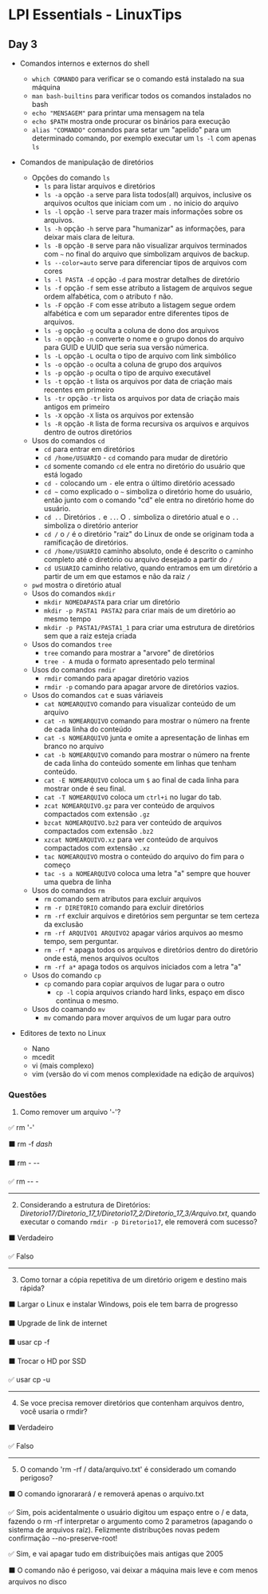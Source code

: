 # LPI Essentials - LinuxTips

## Day 3

- Comandos internos e externos do shell
    - `which COMANDO` para verificar se o comando está instalado na sua máquina
    - `man bash-builtins` para verificar todos os comandos instalados no bash
    - `echo "MENSAGEM"` para printar uma mensagem na tela
    - `echo $PATH` mostra onde procurar os binários para execução
    - `alias "COMANDO"` comandos para setar um "apelido" para um determinado comando, por exemplo executar um `ls -l` com apenas `ls`

- Comandos de manipulação de diretórios
    - Opções do comando `ls`
        - `ls` para listar arquivos e diretórios
        - `ls -a` opção `-a` serve para lista todos(all) arquivos, inclusive os arquivos ocultos que iniciam com um `.` no inicio do arquivo
        - `ls -l` opção `-l` serve para trazer mais informações sobre os arquivos.
        - `ls -h` opção `-h` serve para "humanizar" as informações, para deixar mais clara de leitura.
        - `ls -B` opção `-B` serve para não visualizar arquivos terminados com `~` no final do arquivo que simbolizam arquivos de backup.
        - `ls --color=auto` serve para diferenciar tipos de arquivos com cores
        - `ls -l PASTA -d` opção `-d` para mostrar detalhes de diretório
        - `ls -f` opção `-f` sem esse atributo a listagem de arquivos segue ordem alfabética, com o atributo `f` não.
        - `ls -F` opção `-F` com esse atributo a listagem segue ordem alfabética e com um separador entre diferentes tipos de arquivos.
        - `ls -g` opção `-g` oculta a coluna de dono dos arquivos
        - `ls -n` opção `-n` converte o nome e o grupo donos do arquivo para GUID e UUID que seria sua versão númerica.
        - `ls -L` opção `-L` oculta o tipo de arquivo com link simbólico
        - `ls -o` opção `-o` oculta a coluna de grupo dos arquivos
        - `ls -p` opção `-p` oculta o tipo de arquivo executável
        - `ls -t` opção `-t` lista os arquivos por data de criação mais recentes em primeiro
        - `ls -tr` opção `-tr` lista os arquivos por data de criação mais antigos em primeiro
        - `ls -X` opção `-X` lista os arquivos por extensão
        - `ls -R` opção `-R` lista de forma recursiva os arquivos e arquivos dentro de outros diretórios
    - Usos do comandos `cd`
        - `cd` para entrar em diretórios
        - `cd /home/USUARIO` - `cd` comando para mudar de diretório
        - `cd` somente comando `cd` ele entra no diretório do usuário que está logado
        - `cd -` colocando um `-` ele entra o último diretório acessado
        - `cd ~` como explicado o `~` simboliza o diretório home do usuário, então junto com o comando "cd" ele entra no diretório home do usuário.
        - `cd ..` Diretórios `.` e `..`. O `.` simboliza o diretório atual e o `..` simboliza o diretório anterior
        - `cd /` o `/` é o diretório "raiz" do Linux de onde se originam toda a ramificação de diretórios.
        - `cd /home/USUARIO` caminho absoluto, onde é descrito o caminho completo até o diretório ou arquivo desejado a partir do `/`
        - `cd USUARIO` caminho relativo, quando entramos em um diretório a partir de um em que estamos e não da raiz `/`
    - `pwd` mostra o diretório atual
    - Usos do comandos `mkdir`
        - `mkdir NOMEDAPASTA` para criar um diretório
        - `mkdir -p PASTA1 PASTA2` para criar mais de um diretório ao mesmo tempo
        - `mkdir -p PASTA1/PASTA1_1` para criar uma estrutura de diretórios sem que a raiz esteja criada
    - Usos do comandos `tree` 
        - `tree` comando para mostrar a "arvore" de diretórios
        - `tree - A` muda o formato apresentado pelo terminal
    - Usos do comandos `rmdir`
        - `rmdir` comando para apagar diretório vazios
        - `rmdir -p` comando para apagar arvore de diretórios vazios.
    - Usos do comandos `cat` e suas váriaveis
        - `cat NOMEARQUIVO` comando para visualizar conteúdo de um arquivo
        - `cat -n NOMEARQUIVO` comando para mostrar o número na frente de cada linha do conteúdo
        - `cat -s NOMEARQUIVO` junta e omite a apresentação de linhas em branco no arquivo
        - `cat -b NOMEARQUIVO` comando para mostrar o número na frente de cada linha do conteúdo somente em linhas que tenham conteúdo.
        - `cat -E NOMEARQUIVO` coloca um `$` ao final de cada linha para mostrar onde é seu final.
        - `cat -T NOMEARQUIVO` coloca um `ctrl+i` no lugar do tab.
        - `zcat NOMEARQUIVO.gz` para ver conteúdo de arquivos compactados com extensão `.gz`
        - `bzcat NOMEARQUIVO.bz2` para ver conteúdo de arquivos compactados com extensão `.bz2`
        - `xzcat NOMEARQUIVO.xz` para ver conteúdo de arquivos compactados com extensão `.xz`
        - `tac NOMEARQUIVO` mostra o conteúdo do arquivo do fim para o começo
        - `tac -s a NOMEARQUIVO` coloca uma letra "a" sempre que houver uma quebra de linha
    - Usos do comandos `rm`
        - `rm` comando sem atributos para excluir arquivos
        - `rm -r DIRETORIO` comando para excluir diretórios
        - `rm -rf` excluir arquivos e diretórios sem perguntar se tem certeza da exclusão
        - `rm -rf ARQUIVO1 ARQUIVO2` apagar vários arquivos ao mesmo tempo, sem perguntar.
        - `rm -rf *` apaga todos os arquivos e diretórios dentro do diretório onde está, menos arquivos ocultos
        - `rm -rf a*` apaga todos os arquivos iniciados com a letra "a"
    - Usos do comando `cp`
        - `cp` comando para copiar arquivos de lugar para o outro
            - `cp -l` copia arquivos criando hard links, espaço em disco continua o mesmo.
    - Usos do coamando `mv`
        - `mv` comando para mover arquivos de um lugar para outro

- Editores de texto no Linux
    - Nano
    - mcedit
    - vi (mais complexo)
    - vim (versão do vi com menos complexidade na edição de arquivos)

### Questões

1. Como remover um arquivo '-'?

:white_check_mark: rm '-'

:black_large_square: rm -f *dash*

:black_large_square: rm - --

:white_check_mark: rm -- -

---

2. Considerando a estrutura de Diretórios: _Diretorio17/Diretorio_17_1/Diretorio17_2/Diretorio_17_3/Arquivo.txt_, quando executar o comando `rmdir -p Diretorio17`, ele removerá com sucesso?

:black_large_square: Verdadeiro

:white_check_mark: Falso

---

3. Como tornar a cópia repetitiva de um diretório origem e destino mais rápida?

:black_large_square: Largar o Linux e instalar Windows, pois ele tem barra de progresso

:black_large_square: Upgrade de link de internet

:black_large_square: usar cp -f

:black_large_square: Trocar o HD por SSD

:white_check_mark: usar cp -u

---

4. Se voce precisa remover diretórios que contenham arquivos dentro, você usaria o rmdir?

:black_large_square: Verdadeiro

:white_check_mark: Falso

---

5. O comando 'rm -rf / data/arquivo.txt' é considerado um comando perigoso?

:black_large_square: O comando ignorarará / e removerá apenas o arquivo.txt

:white_check_mark: Sim, pois acidentalmente o usuário digitou um espaço entre o / e data, fazendo o rm -rf interpretar o argumento como 2 parametros (apagando o sistema de arquivos raíz). Felizmente distribuções novas pedem confirmação --no-preserve-root!

:white_check_mark: Sim, e vai apagar tudo em distribuições mais antigas que 2005

:black_large_square: O comando não é perigoso, vai deixar a máquina mais leve e com menos arquivos no disco